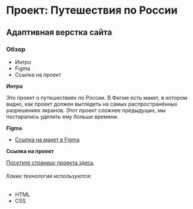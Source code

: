 # Проект: Путешествия по России
## Адаптивная верстка сайта

### Обзор
* Интро
* Figma
* Ссылка на проект

**Интро**

Это проект о путешествиях по России.
В Фигме есть макет, в котором видно, как проект должен выглядеть на самых распространённых разрешениях экранов.
Этот проект сложнее предыдущих, мы постарались уделить ему больше времени.

**Figma**

* [Ссылка на макет в Figma](https://www.figma.com/file/5S2WSbEFL6awjVWJ0NWL8Q/Sprint-3_-Russia-_-desktop-mobile?node-id=28503%3A0)

**Ссылка на проект**

[Посетите страницу проекта здесь](https://rtdee.github.io/russian-travel/)

###### Какие технологии используются:

* HTML
* CSS

